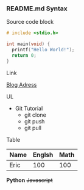 ### README.md Syntax

Source code block
```c
# include <stdio.h>

int main(void) {
  printf("Hello World!");
  return 0;
}
```

Link

[Blog Adress](https://blog.naver.com/ndb796)

UL

* Git Tutorial
  * git clone
  * git push
  * git pull

Table

Name|Englsh|Math|
---|---|---|
Eric|100|100|

**Python** ~~Javascript~~
